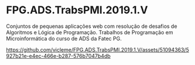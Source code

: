 # FPG.ADS.TrabsPMI.2019.1.V
Conjuntos de pequenas aplicações web com resolução de desafios de Algoritmos e Lógica de Programação. Trabalhos de Programação em Microinformática do curso de ADS da Fatec PG.

https://github.com/vicleme/FPG.ADS.TrabsPMI.2019.1.V/assets/51094363/5927b21e-e4ec-466e-b287-576b7047b4db
